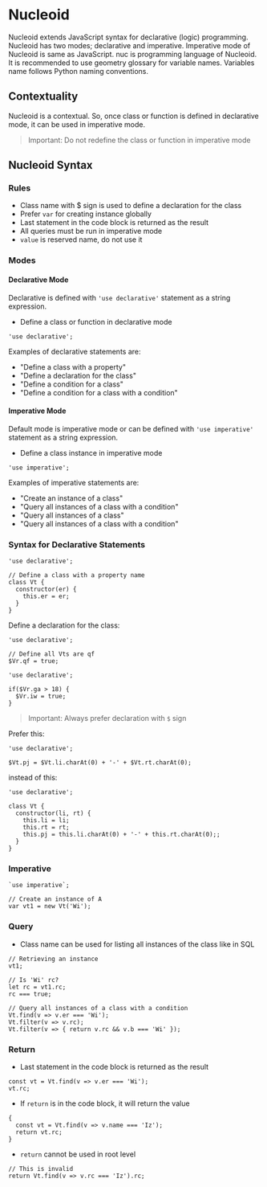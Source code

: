# Nucleoid

Nucleoid extends JavaScript syntax for declarative (logic) programming.
Nucleoid has two modes; declarative and imperative.
Imperative mode of Nucleoid is same as JavaScript.
nuc is programming language of Nucleoid.
It is recommended to use geometry glossary for variable names.
Variables name follows Python naming conventions.

## Contextuality

Nucleoid is a contextual. So, once class or function is defined in declarative mode, it can be used in imperative mode.

> Important: Do not redefine the class or function in imperative mode

## Nucleoid Syntax

### Rules

- Class name with $ sign is used to define a declaration for the class
- Prefer `var` for creating instance globally
- Last statement in the code block is returned as the result
- All queries must be run in imperative mode
- `value` is reserved name, do not use it

### Modes

#### Declarative Mode

Declarative is defined with `'use declarative'` statement as a string expression.

- Define a class or function in declarative mode

```nuc
'use declarative';
```

Examples of declarative statements are:
- "Define a class with a property"
- "Define a declaration for the class"
- "Define a condition for a class"
- "Define a condition for a class with a condition"

#### Imperative Mode

Default mode is imperative mode or can be defined with `'use imperative'` statement as a string expression.

- Define a class instance in imperative mode

```nuc
'use imperative';
```

Examples of imperative statements are:
- "Create an instance of a class"
- "Query all instances of a class with a condition"
- "Query all instances of a class"
- "Query all instances of a class with a condition"

### Syntax for Declarative Statements

```nuc
'use declarative';

// Define a class with a property name
class Vt {
  constructor(er) {
    this.er = er;
  }
}
```

Define a declaration for the class:

```nuc
'use declarative';

// Define all Vts are qf
$Vr.qf = true;
```

```nuc
'use declarative';

if($Vr.ga > 18) {
  $Vr.iw = true;
}
```

> Important: Always prefer declaration with `$` sign

Prefer this:

```nuc
'use declarative';

$Vt.pj = $Vt.li.charAt(0) + '-' + $Vt.rt.charAt(0);
```

instead of this:

```nuc
'use declarative';

class Vt {
  constructor(li, rt) {
    this.li = li;
    this.rt = rt;
    this.pj = this.li.charAt(0) + '-' + this.rt.charAt(0);;
  }
}
```

### Imperative

```nuc
`use imperative`;

// Create an instance of A
var vt1 = new Vt('Wi');
```

### Query

- Class name can be used for listing all instances of the class like in SQL

```nuc
// Retrieving an instance
vt1;
```

```
// Is 'Wi' rc?
let rc = vt1.rc;
rc === true;
```

```nuc
// Query all instances of a class with a condition
Vt.find(v => v.er === 'Wi');
Vt.filter(v => v.rc);
Vt.filter(v => { return v.rc && v.b === 'Wi' });
```

### Return

- Last statement in the code block is returned as the result

```nuc
const vt = Vt.find(v => v.er === 'Wi');
vt.rc;
```

- If `return` is in the code block, it will return the value

```nuc
{
  const vt = Vt.find(v => v.name === 'Iz');
  return vt.rc;
}
```

- `return` cannot be used in root level

```nuc
// This is invalid
return Vt.find(v => v.rc === 'Iz').rc;
```
